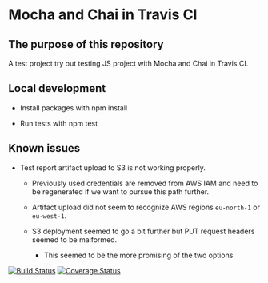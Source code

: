 # Mocha and Chai in Travis CI

## The purpose of this repository

A test project try out testing JS project with Mocha and Chai in Travis CI.

## Local development

* Install packages with npm install

* Run tests with npm test

## Known issues

* Test report artifact upload to S3 is not working properly.

  * Previously used credentials are removed from AWS IAM and need to be regenerated if we want to pursue this path further.

  * Artifact upload did not seem to recognize AWS regions `eu-north-1` or `eu-west-1`.

  * S3 deployment seemed to go a bit further but PUT request headers seemed to be malformed.
  
    * This seemed to be the more promising of the two options

[![Build Status](https://travis-ci.org/MikkoLuhtasaari/mocha-chai-in-travis.svg?branch=master)](https://travis-ci.org/MikkoLuhtasaari/mocha-chai-in-travis)
[![Coverage Status](https://coveralls.io/repos/github/MikkoLuhtasaari/mocha-chai-in-travis/badge.svg?branch=master)](https://coveralls.io/github/MikkoLuhtasaari/mocha-chai-in-travis?branch=master)